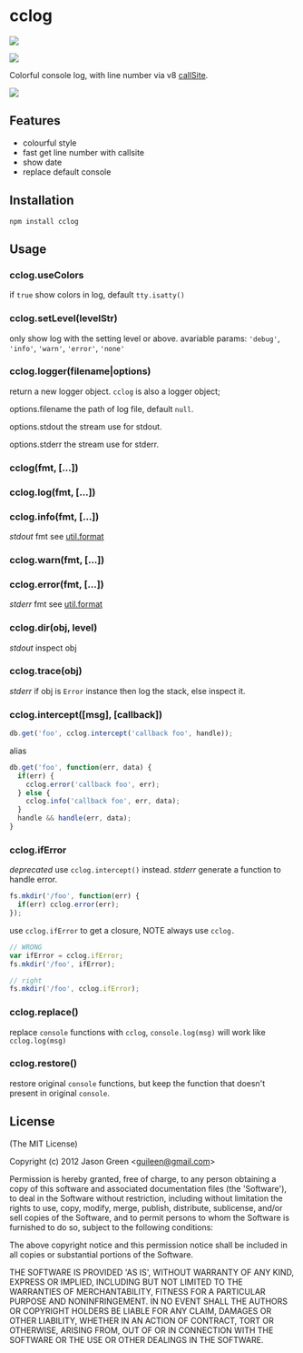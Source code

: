 # cclog
<a href="https://travis-ci.org/kissjs/cclog"><img src="https://api.travis-ci.org/kissjs/cclog.png"></a>

<a href="https://nodei.co/npm/cclog/"><img src="https://nodei.co/npm/cclog.png?downloads=true&stars=true"></a>

Colorful console log, with line number via v8 [callSite](http://github.com/visionmedia/callsite).

![](http://guileen.github.io/upload/2014/cclog.jpg)

## Features

* colourful style
* fast get line number with callsite
* show date
* replace default console

## Installation

    npm install cclog
    
## Usage

### cclog.useColors
if `true` show colors in log, default `tty.isatty()`
### cclog.setLevel(levelStr)
only show log with the setting level or above.
avariable params: `'debug'`, `'info'`, `'warn'`, `'error'`, `'none'`
### cclog.logger(filename|options)
return a new logger object.
`cclog` is also a logger object;

options.filename the path of log file, default `null`.

options.stdout  the stream use for stdout.

options.stderr  the stream use for stderr.

### cclog(fmt, [...])
### cclog.log(fmt, [...])
### cclog.info(fmt, [...])
*stdout* fmt see [util.format](http://nodejs.org/api/util.html#util_util_format_format)

### cclog.warn(fmt, [...])
### cclog.error(fmt, [...])
*stderr* fmt see [util.format](http://nodejs.org/api/util.html#util_util_format_format)


### cclog.dir(obj, level)
*stdout* inspect obj

### cclog.trace(obj)
*stderr* if obj is `Error` instance then log the stack, else inspect it.

### cclog.intercept([msg], [callback])

```js
db.get('foo', cclog.intercept('callback foo', handle));
```

alias

```js
db.get('foo', function(err, data) {
  if(err) {
    cclog.error('callback foo', err);
  } else {
    cclog.info('callback foo', err, data);
  }
  handle && handle(err, data);
}
```

### cclog.ifError

_deprecated_ use `cclog.intercept()` instead.
*stderr* generate a function to handle error.

```js
fs.mkdir('/foo', function(err) {
  if(err) cclog.error(err);
});
```

use `cclog.ifError` to get a closure, NOTE always use `cclog.`

```js
// WRONG
var ifError = cclog.ifError;
fs.mkdir('/foo', ifError);

// right
fs.mkdir('/foo', cclog.ifError);
```

### cclog.replace()
replace `console` functions with `cclog`, `console.log(msg)` will work like `cclog.log(msg)`

### cclog.restore()
restore original `console` functions, but keep the function that doesn't present in original `console`.

## License 

(The MIT License)

Copyright (c) 2012 Jason Green &lt;guileen@gmail.com&gt;

Permission is hereby granted, free of charge, to any person obtaining
a copy of this software and associated documentation files (the
'Software'), to deal in the Software without restriction, including
without limitation the rights to use, copy, modify, merge, publish,
distribute, sublicense, and/or sell copies of the Software, and to
permit persons to whom the Software is furnished to do so, subject to
the following conditions:

The above copyright notice and this permission notice shall be
included in all copies or substantial portions of the Software.

THE SOFTWARE IS PROVIDED 'AS IS', WITHOUT WARRANTY OF ANY KIND,
EXPRESS OR IMPLIED, INCLUDING BUT NOT LIMITED TO THE WARRANTIES OF
MERCHANTABILITY, FITNESS FOR A PARTICULAR PURPOSE AND NONINFRINGEMENT.
IN NO EVENT SHALL THE AUTHORS OR COPYRIGHT HOLDERS BE LIABLE FOR ANY
CLAIM, DAMAGES OR OTHER LIABILITY, WHETHER IN AN ACTION OF CONTRACT,
TORT OR OTHERWISE, ARISING FROM, OUT OF OR IN CONNECTION WITH THE
SOFTWARE OR THE USE OR OTHER DEALINGS IN THE SOFTWARE.

